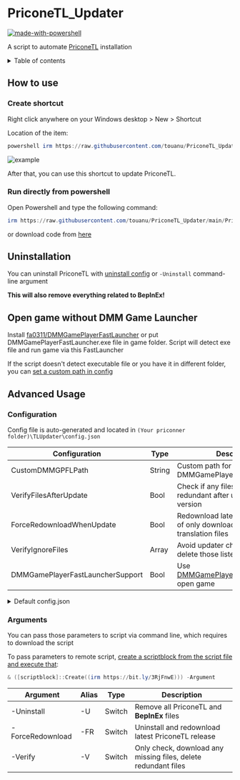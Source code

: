 # PriconeTL_Updater

[![made-with-powershell](https://img.shields.io/badge/PowerShell-1f425f?logo=Powershell)](https://microsoft.com/PowerShell)

A script to automate [PriconeTL](https://github.com/ImaterialC/PriconneRe-TL) installation

<details>
<summary>Table of contents</summary>

- [PriconeTL\_Updater](#priconetl_updater)
  - [How to use](#how-to-use)
    - [Create shortcut](#create-shortcut)
    - [Run directly from powershell](#run-directly-from-powershell)
  - [Uninstallation](#uninstallation)
  - [Open game without DMM Game Launcher](#open-game-without-dmm-game-launcher)
  - [Advanced Usage](#advanced-usage)
    - [Configuration](#configuration)
    - [Arguments](#arguments)

</details>

## How to use

### Create shortcut

Right click anywhere on your Windows desktop > New > Shortcut

Location of the item:

```powershell
powershell irm https://raw.githubusercontent.com/touanu/PriconeTL_Updater/main/PriconeTL_updater.ps1 | iex
```

![example](https://cdn.discordapp.com/attachments/815500106396729374/1081231749499068487/image.png)

After that, you can use this shortcut to update PriconeTL.

### Run directly from powershell

Open Powershell and type the following command:

```powershell
irm https://raw.githubusercontent.com/touanu/PriconeTL_Updater/main/PriconeTL_updater.ps1 | iex
```

or download code from [here](https://github.com/touanu/PriconeTL_Updater/archive/main.zip)

## Uninstallation

You can uninstall PriconeTL with [uninstall config](#configuration) or `-Uninstall` command-line argument

**This will also remove everything related to BepInEx!**

## Open game without DMM Game Launcher

Install [fa0311/DMMGamePlayerFastLauncher](https://github.com/fa0311/DMMGamePlayerFastLauncher) or put DMMGamePlayerFastLauncher.exe file in game folder. Script will detect exe file and run game via this FastLauncher

If the script doesn't detect executable file or you have it in different folder, you can [set a custom path in config](#configuration)

## Advanced Usage

### Configuration

Config file is auto-generated and located in `(Your priconner folder)\TLUpdater\config.json`

| Configuration                    | Type   | Description                                                                        |
| -------------------------------- | ------ | ---------------------------------------------------------------------------------- |
| CustomDMMGPFLPath                | String | Custom path for DMMGamePlayerFastLauncher.exe                                      |
| VerifyFilesAfterUpdate           | Bool   | Check if any files are missing or redundant after updating to new version          |
| ForceRedownloadWhenUpdate        | Bool   | Redownload latest release instead of only downloading changed translation files    |
| VerifyIgnoreFiles                | Array  | Avoid updater check, download or delete those listed files                         |
| DMMGamePlayerFastLauncherSupport | Bool   | Use [DMMGamePlayerFastLauncher](#open-game-without-dmm-game-launcher) to open game |

<details>
<summary>Default config.json</summary>

```json
{
    "DMMGamePlayerFastLauncherSupport":  false,
    "CustomDMMGPFLPath":  "",
    "VerifyFilesAfterUpdate":  true,
    "ForceRedownloadWhenUpdate":  false,
    "VerifyIgnoreFiles":  [
                              "Translation/en/Text/_AutoGeneratedTranslations.txt",
                              "Translation/en/Text/_Postprocessors.txt",
                              "Translation/en/Text/_Substitutions.txt"
                          ]
}
```

</details>

### Arguments

You can pass those parameters to script via command line, which requires to download the script

To pass parameters to remote script, [create a scriptblock from the script file and execute that](https://stackoverflow.com/a/63157192):

```powershell
& ([scriptblock]::Create((irm https://bit.ly/3RjFnwE))) -Argument
```

| Argument         | Alias | Type   | Description                                                    |
| ---------------- | ----- | ------ | -------------------------------------------------------------- |
| -Uninstall       | -U    | Switch | Remove all PriconeTL and **BepInEx** files                     |
| -ForceRedownload | -FR   | Switch | Uninstall and redownload latest PriconeTL release              |
| -Verify          | -V    | Switch | Only check, download any missing files, delete redundant files |
